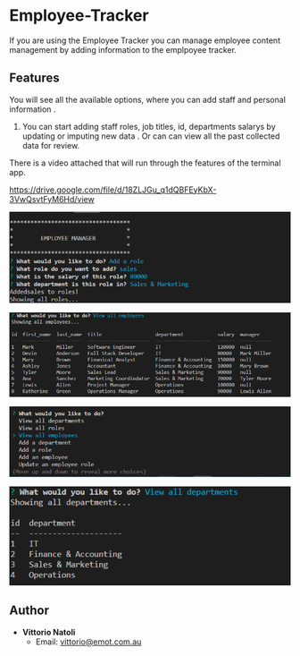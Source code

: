 # Employee-Tracker


If you are using the Employee Tracker you can manage employee content management by adding information to the emplpoyee tracker.  

## Features

You will see all the available options, where you can add staff and personal information .

1. You can start adding staff roles, job titles, id, departments salarys  by updating or imputing new data . 
Or can can view all the past collected data for review. 

There is a video attached that will run through the features of the terminal app.

https://drive.google.com/file/d/18ZLJGu_q1dQBFEyKbX-3VwQsvtFyM6Hd/view

   ![Image Caption](https://github.com/Vittorioemot/Employee-Tracker/blob/main/images/Employee%20Manager%20in%20terminal.png)

   ![Image Caption](https://github.com/Vittorioemot/Employee-Tracker/blob/main/images/Show%20employee.png)

   ![Image Caption](https://github.com/Vittorioemot/Employee-Tracker/blob/main/images/What%20would%20you%20like%20to%20do.png)

   ![Image Caption](https://github.com/Vittorioemot/Employee-Tracker/blob/main/images/view%20all%20departments.png)

   

  
## Author

- **Vittorio Natoli**
    - Email: vittorio@emot.com.au
